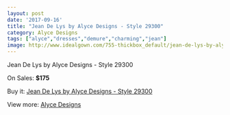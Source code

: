 ```yaml
---
layout: post
date: '2017-09-16'
title: "Jean De Lys by Alyce Designs - Style 29300"
category: Alyce Designs
tags: ["alyce","dresses","demure","charming","jean"]
image: http://www.idealgown.com/755-thickbox_default/jean-de-lys-by-alyce-designs-style-29300.jpg
---
```

Jean De Lys by Alyce Designs - Style 29300

On Sales: **$175**
<a href="https://www.idealgown.com/en/alyce-designs/343-jean-de-lys-by-alyce-designs-style-29300.html"><amp-img layout="responsive" width="600" height="600" src="//www.idealgown.com/755-thickbox_default/jean-de-lys-by-alyce-designs-style-29300.jpg" alt="Jean De Lys by Alyce Designs - Style 29300 0" /></a>

Buy it: [Jean De Lys by Alyce Designs - Style 29300](https://www.idealgown.com/en/alyce-designs/343-jean-de-lys-by-alyce-designs-style-29300.html "Jean De Lys by Alyce Designs - Style 29300")

View more: [Alyce Designs](https://www.idealgown.com/en/5-alyce-designs "Alyce Designs")